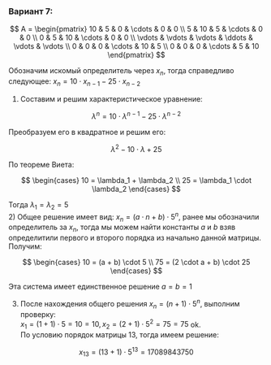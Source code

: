 ### Вариант 7: 

$$    
A =     
 \begin{pmatrix}    
  10 & 5 & 0 & \cdots & 0 & 0 \\    
  5 & 10 & 5 & \cdots & 0 & 0 \\    
  0 & 5 & 10 & \cdots & 0 & 0 \\    
  \vdots  & \vdots & \vdots & \ddots & \vdots & \vdots  \\    
  0 & 0 & 0 & \cdots & 10 & 5 \\    
  0 & 0 & 0 & \cdots & 5 & 10     
 \end{pmatrix}    
$$

Обозначим искомый определитель через $x_n$,  тогда справедливо следующее:
$x_n = 10 \cdot x_{n-1} - 25 \cdot x_{n-2}$

1) Составим и решим характеристическое уравнение:

$$
\lambda^n= 10 \cdot \lambda^{n-1} - 25 \cdot \lambda^{n-2}
$$

Преобразуем его в квадратное и решим его:

$$
\lambda^{2} - 10 \cdot \lambda + 25
$$

По теореме Виета:

$$
\begin{cases}
10 = \lambda_1 + \lambda_2  \\
25 = \lambda_1 \cdot \lambda_2
\end{cases}
$$ 

Тогда $\lambda_1 = \lambda_2 = 5$  
2) Общее решение имеет вид: $x_n = (a \cdot n + b) \cdot 5^n$, ранее мы обозначили определитель за $x_n$, тогда мы можем найти константы $a$ и $b$ взяв определитили первого и второго порядка из начально данной матрицы. Получим:

$$
\begin{cases}
10 = (a + b) \cdot 5  \\
75 = (2 \cdot a + b) \cdot 25
\end{cases}
$$

Эта система имеет единственное решение $a = b = 1$  

3) После нахождения общего решения $x_n = (n + 1) \cdot 5^n$, выполним проверку:  
$x_1 = (1 + 1) \cdot 5 = 10 = 10, x_2 = (2 + 1) \cdot 5^2 = 75 = 75$ ok.  
По условию порядок матрицы 13, тогда имеем решение:  

$$
x_{13} = (13 + 1) \cdot 5^{13} = 17089843750
$$
